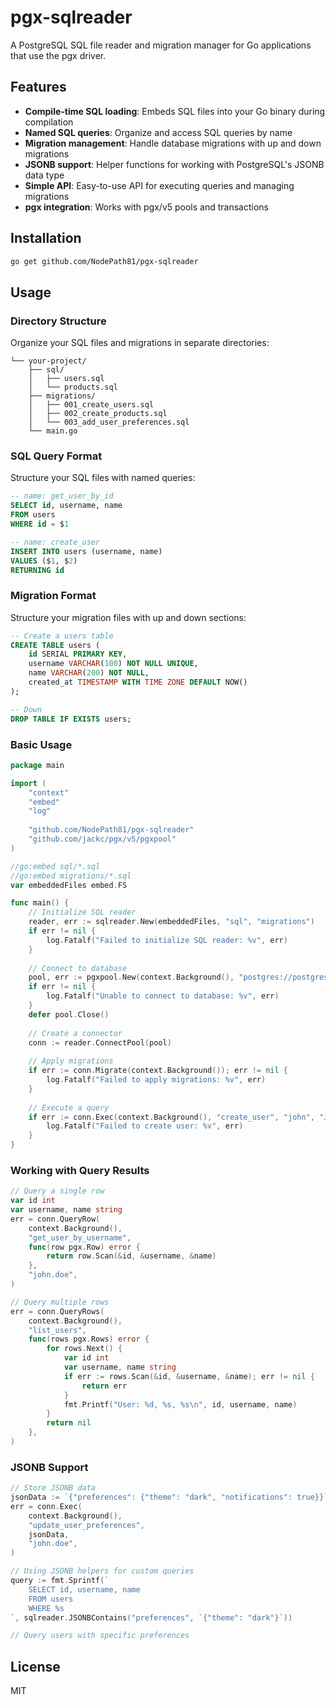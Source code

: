 # pgx-sqlreader

A PostgreSQL SQL file reader and migration manager for Go applications that use the pgx driver.

## Features

- **Compile-time SQL loading**: Embeds SQL files into your Go binary during compilation
- **Named SQL queries**: Organize and access SQL queries by name
- **Migration management**: Handle database migrations with up and down migrations
- **JSONB support**: Helper functions for working with PostgreSQL's JSONB data type
- **Simple API**: Easy-to-use API for executing queries and managing migrations
- **pgx integration**: Works with pgx/v5 pools and transactions

## Installation

```bash
go get github.com/NodePath81/pgx-sqlreader
```

## Usage

### Directory Structure

Organize your SQL files and migrations in separate directories:

```
└── your-project/
    ├── sql/
    │   ├── users.sql
    │   └── products.sql
    ├── migrations/
    │   ├── 001_create_users.sql
    │   ├── 002_create_products.sql
    │   └── 003_add_user_preferences.sql
    └── main.go
```

### SQL Query Format

Structure your SQL files with named queries:

```sql
-- name: get_user_by_id
SELECT id, username, name
FROM users
WHERE id = $1

-- name: create_user
INSERT INTO users (username, name)
VALUES ($1, $2)
RETURNING id
```

### Migration Format

Structure your migration files with up and down sections:

```sql
-- Create a users table
CREATE TABLE users (
    id SERIAL PRIMARY KEY,
    username VARCHAR(100) NOT NULL UNIQUE,
    name VARCHAR(200) NOT NULL,
    created_at TIMESTAMP WITH TIME ZONE DEFAULT NOW()
);

-- Down
DROP TABLE IF EXISTS users;
```

### Basic Usage

```go
package main

import (
    "context"
    "embed"
    "log"
    
    "github.com/NodePath81/pgx-sqlreader"
    "github.com/jackc/pgx/v5/pgxpool"
)

//go:embed sql/*.sql
//go:embed migrations/*.sql
var embeddedFiles embed.FS

func main() {
    // Initialize SQL reader
    reader, err := sqlreader.New(embeddedFiles, "sql", "migrations")
    if err != nil {
        log.Fatalf("Failed to initialize SQL reader: %v", err)
    }
    
    // Connect to database
    pool, err := pgxpool.New(context.Background(), "postgres://postgres:password@localhost:5432/mydb")
    if err != nil {
        log.Fatalf("Unable to connect to database: %v", err)
    }
    defer pool.Close()
    
    // Create a connector
    conn := reader.ConnectPool(pool)
    
    // Apply migrations
    if err := conn.Migrate(context.Background()); err != nil {
        log.Fatalf("Failed to apply migrations: %v", err)
    }
    
    // Execute a query
    if err := conn.Exec(context.Background(), "create_user", "john", "John Doe"); err != nil {
        log.Fatalf("Failed to create user: %v", err)
    }
}
```

### Working with Query Results

```go
// Query a single row
var id int
var username, name string
err = conn.QueryRow(
    context.Background(),
    "get_user_by_username",
    func(row pgx.Row) error {
        return row.Scan(&id, &username, &name)
    },
    "john.doe",
)

// Query multiple rows
err = conn.QueryRows(
    context.Background(),
    "list_users",
    func(rows pgx.Rows) error {
        for rows.Next() {
            var id int
            var username, name string
            if err := rows.Scan(&id, &username, &name); err != nil {
                return err
            }
            fmt.Printf("User: %d, %s, %s\n", id, username, name)
        }
        return nil
    },
)
```

### JSONB Support

```go
// Store JSONB data
jsonData := `{"preferences": {"theme": "dark", "notifications": true}}`
err = conn.Exec(
    context.Background(),
    "update_user_preferences",
    jsonData,
    "john.doe",
)

// Using JSONB helpers for custom queries
query := fmt.Sprintf(`
    SELECT id, username, name
    FROM users 
    WHERE %s
`, sqlreader.JSONBContains("preferences", `{"theme": "dark"}`))

// Query users with specific preferences
```

## License

MIT

